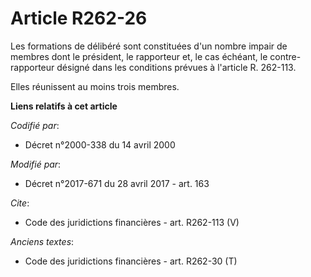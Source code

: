 # Article R262-26

Les formations de délibéré sont constituées d'un nombre impair de membres dont le président, le rapporteur et, le cas
échéant, le contre-rapporteur désigné dans les conditions prévues à l'article R. 262-113. 

Elles réunissent au moins trois membres.

**Liens relatifs à cet article**

_Codifié par_:

  - Décret n°2000-338 du 14 avril 2000

_Modifié par_:

  - Décret n°2017-671 du 28 avril 2017 - art. 163

_Cite_:

  - Code des juridictions financières - art. R262-113 (V)

_Anciens textes_:

  - Code des juridictions financières - art. R262-30 (T)
